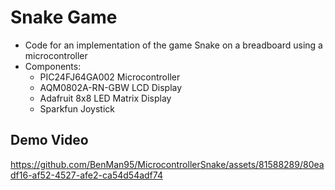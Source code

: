 # Snake Game

- Code for an implementation of the game Snake on a breadboard using a microcontroller
- Components:
  - PIC24FJ64GA002 Microcontroller
  - AQM0802A-RN-GBW LCD Display
  - Adafruit 8x8 LED Matrix Display
  - Sparkfun Joystick

## Demo Video
https://github.com/BenMan95/MicrocontrollerSnake/assets/81588289/80eadf16-af52-4527-afe2-ca54d54adf74
